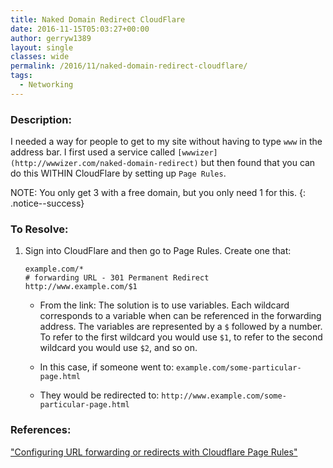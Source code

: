 ```yaml
---
title: Naked Domain Redirect CloudFlare
date: 2016-11-15T05:03:27+00:00
author: gerryw1389
layout: single
classes: wide
permalink: /2016/11/naked-domain-redirect-cloudflare/
tags:
  - Networking
---
```

<!--more-->

### Description:

I needed a way for people to get to my site without having to type `www` in the address bar. I first used a service called `[wwwizer](http://wwwizer.com/naked-domain-redirect)` but then found that you can do this WITHIN CloudFlare by setting up `Page Rules`. 

NOTE: You only get 3 with a free domain, but you only need 1 for this.
{: .notice--success}

### To Resolve:

1. Sign into CloudFlare and then go to Page Rules. Create one that:

   ```escape
   example.com/*  
   # forwarding URL - 301 Permanent Redirect  
   http://www.example.com/$1
   ```

   - From the link: The solution is to use variables. Each wildcard corresponds to a variable when can be referenced in the forwarding address. The variables are represented by a `$` followed by a number. To refer to the first wildcard you would use `$1`, to refer to the second wildcard you would use `$2`, and so on.

   - In this case, if someone went to: `example.com/some-particular-page.html`
   - They would be redirected to: `http://www.example.com/some-particular-page.html`


### References:

["Configuring URL forwarding or redirects with Cloudflare Page Rules"](https://support.cloudflare.com/hc/en-us/articles/200172286-How-do-I-perform-URL-forwarding-or-redirects-with-CloudFlare-)